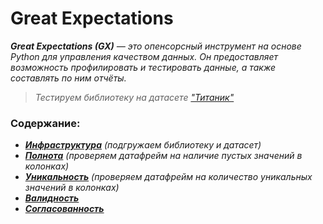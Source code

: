 # Great Expectations

_**Great Expectations (GX)** — это опенсорсный инструмент на основе Python для управления качеством данных. 
Он предоставляет возможность профилировать и тестировать данные, а также составлять по ним отчёты._

> _Тестируем библиотеку на датасете ["Титаник"](titanic.csv)_

### Содержание:
- ***[Инфраструктура](infrastructure.py)***
_(подгружаем библиотеку и датасет)_
- ***[Полнота](completeness.py)***
_(проверяем датафрейм на наличие пустых значений в колонках)_
- ***[Уникальность](uniqueness.py)***
_(проверяем датафрейм на количество уникальных значений в колонках)_
- ***[Валидность](validity.py)***
- ***[Согласованность](consistency.py)***

